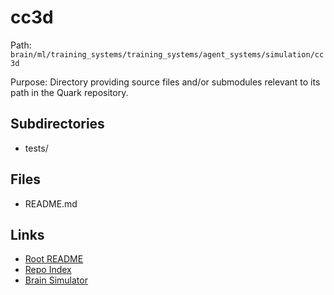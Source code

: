 # cc3d

Path: `brain/ml/training_systems/training_systems/agent_systems/simulation/cc3d`

Purpose: Directory providing source files and/or submodules relevant to its path in the Quark repository.

## Subdirectories
- tests/

## Files
- README.md

## Links
- [Root README](../../../../../../README.md)
- [Repo Index](../../../../../../repo_index.json)
- [Brain Simulator](../../../../../../brain/architecture/brain_simulator.py)
